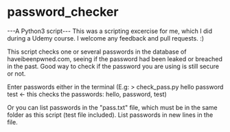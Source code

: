 # password_checker
---A Python3 script---
This was a scripting excercise for me, which I did during a Udemy course.
I welcome any feedback and pull requests. :) 

This script checks one or several passwords in the database of haveibeenpwned.com, seeing if the password had been leaked or breached in the past.
Good way to check if the password you are using is still secure or not.

Enter passwords either in the terminal (E.g: > check_pass.py hello password test <- this checks the passwords: hello, password, test)

Or you can list passwords in the "pass.txt" file, which must be in the same folder as this script (test file included). List passwords in new lines in the file.
